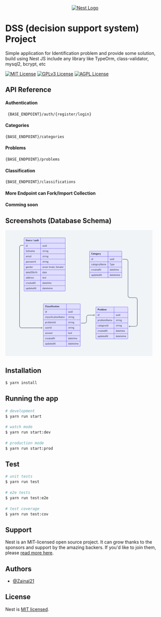 <p align="center">
  <a href="http://nestjs.com/" target="blank"><img src="https://nestjs.com/img/logo-small.svg" width="200" alt="Nest Logo" /></a>
</p>

# DSS (decision support system) Project

Simple application for Identification problem and provide some solution, build using Nest JS include any library like TypeOrm, class-validator, mysql2, bcrypt, etc

[![MIT License](https://img.shields.io/badge/License-MIT-green.svg)](https://choosealicense.com/licenses/mit/)
[![GPLv3 License](https://img.shields.io/badge/License-GPL%20v3-yellow.svg)](https://opensource.org/licenses/)
[![AGPL License](https://img.shields.io/badge/license-AGPL-blue.svg)](http://www.gnu.org/licenses/agpl-3.0)

## API Reference

#### Authentication

```http
 {BASE_ENDPOINT}/auth/{register/login}
```

#### Categories

```http
{BASE_ENDPOINT}/categories
```

#### Problems

```http
{BASE_ENDPOINT}/problems
```

#### Classification

```http
{BASE_ENDPOINT}/classifications
```

#### More Endpoint can Fork/Import Collection

#### Comming soon

## Screenshots (Database Schema)

![database](screenshot/erd.png)

## Installation

```bash
$ yarn install
```

## Running the app

```bash
# development
$ yarn run start

# watch mode
$ yarn run start:dev

# production mode
$ yarn run start:prod
```

## Test

```bash
# unit tests
$ yarn run test

# e2e tests
$ yarn run test:e2e

# test coverage
$ yarn run test:cov
```

## Support

Nest is an MIT-licensed open source project. It can grow thanks to the sponsors and support by the amazing backers. If you'd like to join them, please [read more here](https://docs.nestjs.com/support).

## Authors

- [@Zainal21](https://www.github.com/Zainal21)

## License

Nest is [MIT licensed](LICENSE).

